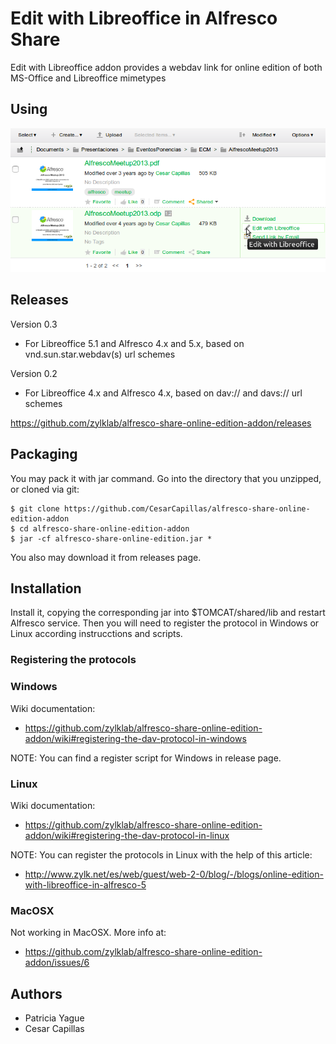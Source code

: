 # Edit with Libreoffice in Alfresco Share

Edit with Libreoffice addon provides a webdav link for online edition of both MS-Office and Libreoffice mimetypes

## Using

![Edit with Libreoffice Action](screenshots/EditWithLibreOffice.png)

## Releases 

Version 0.3
 * For Libreoffice 5.1 and Alfresco 4.x and 5.x, based on vnd.sun.star.webdav(s) url schemes
 
Version 0.2
 * For Libreoffice 4.x and Alfresco 4.x, based on dav:// and davs:// url schemes

https://github.com/zylklab/alfresco-share-online-edition-addon/releases

## Packaging

You may pack it with jar command. Go into the directory that you unzipped, or cloned via git:

    $ git clone https://github.com/CesarCapillas/alfresco-share-online-edition-addon
    $ cd alfresco-share-online-edition-addon
    $ jar -cf alfresco-share-online-edition.jar *

You also may download it from releases page.

## Installation

Install it, copying the corresponding jar into $TOMCAT/shared/lib and restart Alfresco service. Then you will need to register the protocol in Windows or Linux according instrucctions and scripts.

### Registering the protocols

### Windows

Wiki documentation:
  * https://github.com/zylklab/alfresco-share-online-edition-addon/wiki#registering-the-dav-protocol-in-windows
 
NOTE: You can find a register script for Windows in release page.

### Linux

Wiki documentation:
  * https://github.com/zylklab/alfresco-share-online-edition-addon/wiki#registering-the-dav-protocol-in-linux
 
NOTE: You can register the protocols in Linux with the help of this article:
  * http://www.zylk.net/es/web/guest/web-2-0/blog/-/blogs/online-edition-with-libreoffice-in-alfresco-5

### MacOSX

Not working in MacOSX. More info at:
  * https://github.com/zylklab/alfresco-share-online-edition-addon/issues/6

## Authors
 * Patricia Yague
 * Cesar Capillas
